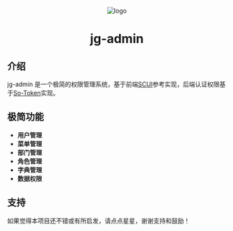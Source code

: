 <div align="center">

![logo](https://github.com/shine-rain/jg-admin/blob/master/img/logo.png?raw=true)
<h1>jg-admin</h1>

</div>

## 介绍
jg-admin 是一个极简的权限管理系统，基于前端<a href="https://gitee.com/lolicode/scui" target="_blank">SCUI</a>参考实现，后端认证权限基于<a href="https://sa-token.cc/" target="_blank">So-Token</a>实现。

## 极简功能

- **用户管理**
- **菜单管理**
- **部门管理**
- **角色管理**
- **字典管理**
- **数据权限**

## 支持
如果觉得本项目还不错或有所启发，请点点星星，谢谢支持和鼓励！

